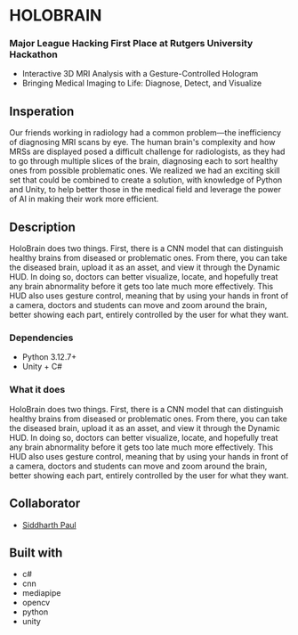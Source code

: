 # HOLOBRAIN

### Major League Hacking First Place at Rutgers University Hackathon

* Interactive 3D MRI Analysis with a Gesture-Controlled Hologram
* Bringing Medical Imaging to Life: Diagnose, Detect, and Visualize

## Insperation

Our friends working in radiology had a common problem—the inefficiency of diagnosing MRI scans by eye. The human brain's complexity and how MRSs are displayed posed a difficult challenge for radiologists, as they had to go through multiple slices of the brain, diagnosing each to sort healthy ones from possible problematic ones. We realized we had an exciting skill set that could be combined to create a solution, with knowledge of Python and Unity, to help better those in the medical field and leverage the power of AI in making their work more efficient.

## Description

HoloBrain does two things. First, there is a CNN model that can distinguish healthy brains from diseased or problematic ones. From there, you can take the diseased brain, upload it as an asset, and view it through the Dynamic HUD. In doing so, doctors can better visualize, locate, and hopefully treat any brain abnormality before it gets too late much more effectively. This HUD also uses gesture control, meaning that by using your hands in front of a camera, doctors and students can move and zoom around the brain, better showing each part, entirely controlled by the user for what they want.

### Dependencies

* Python 3.12.7+
* Unity + C#

### What it does

HoloBrain does two things. First, there is a CNN model that can distinguish healthy brains from diseased or problematic ones. From there, you can take the diseased brain, upload it as an asset, and view it through the Dynamic HUD. In doing so, doctors can better visualize, locate, and hopefully treat any brain abnormality before it gets too late much more effectively. This HUD also uses gesture control, meaning that by using your hands in front of a camera, doctors and students can move and zoom around the brain, better showing each part, entirely controlled by the user for what they want.

## Collaborator

* [Siddharth Paul](https://github.com/sidp24)

## Built with

* c#
* cnn
* mediapipe
* opencv
* python
* unity
